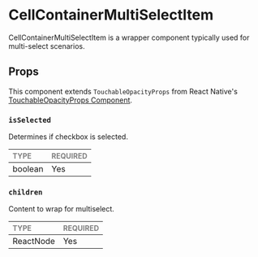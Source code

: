 # CellContainerMultiSelectItem

CellContainerMultiSelectItem is a wrapper component typically used for multi-select scenarios.

## Props

This component extends `TouchableOpacityProps` from React Native's [TouchableOpacityProps Component](https://reactnative.dev/docs/touchableOpacity).

### `isSelected`

Determines if checkbox is selected.

| <span style="color:gray;font-size:14px">TYPE</span> | <span style="color:gray;font-size:14px">REQUIRED</span> |
| :-------------------------------------------------- | :------------------------------------------------------ |
| boolean                                             | Yes                                                     |

### `children`

Content to wrap for multiselect.

| <span style="color:gray;font-size:14px">TYPE</span> | <span style="color:gray;font-size:14px">REQUIRED</span> |
| :-------------------------------------------------- | :------------------------------------------------------ |
| ReactNode                                           | Yes                                                     |
